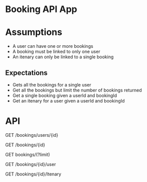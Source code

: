 # Booking API App

# Assumptions

* A user can have one or more bookings
* A booking must be linked to only one user
* An itenary can only be linked to a single booking

## Expectations
* Gets all the bookings for a single user
* Get all the bookings but limit the number of bookings returned
* Get a single booking given a userId and bookingId
* Get an itenary for a user given a userId and bookingId

# API

GET /bookings/users/{id}

GET /bookings/{id}

GET bookings/(?limit)

GET /bookings/{id}/user

GET /bookings/{id}/Itenary
